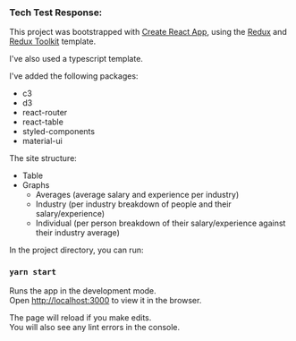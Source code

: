 ### Tech Test Response:

This project was bootstrapped with [Create React App](https://github.com/facebook/create-react-app), using the [Redux](https://redux.js.org/) and [Redux Toolkit](https://redux-toolkit.js.org/) template.

I've also used a typescript template.

I've added the following packages:

 * c3
 * d3
 * react-router
 * react-table
 * styled-components
 * material-ui

The site structure:

* Table
* Graphs
	* Averages (average salary and experience per industry)
	* Industry (per industry breakdown of people and their salary/experience)
	* Individual (per person breakdown of their salary/experience against their industry average)

In the project directory, you can run:

### `yarn start`

Runs the app in the development mode.<br />
Open [http://localhost:3000](http://localhost:3000) to view it in the browser.

The page will reload if you make edits.<br />
You will also see any lint errors in the console.
